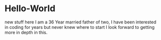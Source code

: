 # Hello-World
new stuff here
I am a  36 Year married father of two, I have been interested in coding for years but never
knew where to start I look forward to getting more in depth in this. 

